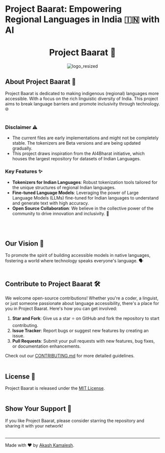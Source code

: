 # Project Baarat: Empowering Regional Languages in India 🇮🇳 with AI

<div align="center">
  
   # Project Baarat 🚀
  
   ![logo_resized](https://github.com/asphytheghoul/Baarat/assets/91832216/49485d73-1348-44f9-aaaf-a2cbe889a608)

</div>

## About Project Baarat 📖

Project Baarat is dedicated to making indigenous (regional) languages more accessible. With a focus on the rich linguistic diversity of India. This project aims to break language barriers and promote inclusivity through technology. 🌐
<br/>
<br/>

### Disclaimer ⚠️
- The current files are early implementations and might not be completely stable. The tokenizers are Beta versions and are being updated gradually.
- This project draws inspiration from the AI4Bharat initiative, which houses the largest repository for datasets of Indian Languages.

### Key Features ✨

- **Tokenizers for Indian Languages**: Robust tokenization tools tailored for the unique structures of regional Indian languages.
- **Fine-tuned Language Models**: Leveraging the power of Large Language Models (LLMs) fine-tuned for Indian languages to understand and generate text with high accuracy.
- **Open Source Collaboration**: We believe in the collective power of the community to drive innovation and inclusivity. 🤝
<br/>
<br/>

## Our Vision 🌟

To promote the spirit of building accessible models in native languages, fostering a world where technology speaks everyone's language. 🗣️
<br/>
<br/>

## Contribute to Project Baarat 🛠️

We welcome open-source contributions! Whether you're a coder, a linguist, or just someone passionate about language accessibility, there's a place for you in Project Baarat. Here's how you can get involved:

1. **Star and Fork**: Give us a star ⭐ on GitHub and fork the repository to start contributing.
2. **Issue Tracker**: Report bugs or suggest new features by creating an issue.
3. **Pull Requests**: Submit your pull requests with new features, bug fixes, or documentation enhancements.

Check out our [CONTRIBUTING.md](./CONTRIBUTING.md) for more detailed guidelines.
<br/>
<br/>

## License 📄

Project Baarat is released under the [MIT License](./LICENSE).
<br/>
<br/>

## Show Your Support 🌈

If you like Project Baarat, please consider starring the repository and sharing it with your network!
<br/>
<br/>

---

Made with ❤️ by [Akash Kamalesh](https://github.com/asphytheghoul).
